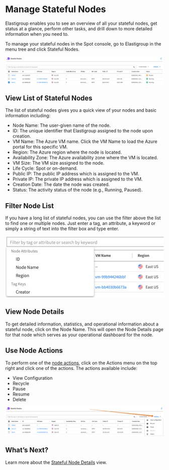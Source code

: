 # Manage Stateful Nodes

Elastigroup enables you to see an overview of all your stateful nodes, get status at a glance, perform other tasks, and drill down to more detailed information when you need to.

To manage your stateful nodes in the Spot console, go to Elastigroup in the menu tree and click Stateful Nodes.

<img src="/elastigroup/_media/azure-manage-stateful-nodes-01a.png" />

## View List of Stateful Nodes

The list of stateful nodes gives you a quick view of your nodes and basic information including:
- Node Name: The user-given name of the node.
- ID: The unique identifier that Elastigroup assigned to the node upon creation.
- VM Name: The Azure VM name. Click the VM Name to load the Azure portal for this specific VM.
- Region: The Azure region where the node is located.
- Availability Zone: The Azure availability zone where the VM is located.
- VM Size: The VM size assigned to the node.
- Life Cycle: Spot or on-demand.
- Public IP: The public IP address which is assigned to the VM.
- Private IP: The private IP address which is assigned to the VM.
- Creation Date: The date the node was created.
- Status: The activity status of the node (e.g., Running, Paused).

## Filter Node List

If you have a long list of stateful nodes, you can use the filter above the list to find one or multiple nodes. Just enter a tag, an attribute, a keyword or simply a string of text into the filter box and type enter.

<img src="/elastigroup/_media/azure-manage-stateful-nodes-02.png" />

## View Node Details

To get detailed information, statistics, and operational information about a stateful node, click on the Node Name. This will open the Node Details page for that node which serves as your operational dashboard for the node.

## Use Node Actions

To perform one of the [node actions](elastigroup/features-azure/stateful-nodes/actions), click on the Actions menu on the top right and click one of the actions. The actions available include:
- View Configuration
- Recycle
- Pause
- Resume
- Delete

<img src="/elastigroup/_media/azure-manage-stateful-nodes-03a.png" />

## What’s Next?

Learn more about the [Stateful Node Details](elastigroup/tutorials-azure/use-stateful-nodes/view-details) view.
